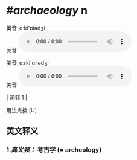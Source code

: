 # ***\#archaeology*** n
英音 ˌɑːki'ɒlədʒi  
英音
<audio src="./media/archaeology-B.aac" controls="controls"></audio>

美音 ˌɑːrki'ɑːlədʒi  
美音
<audio src="./media/archaeology.aac" controls="controls"></audio>



| 词频 1 |  

用法点拨  [U]

英文释义
---
### 1.*高义频：* **考古学 (= archeology)**  


